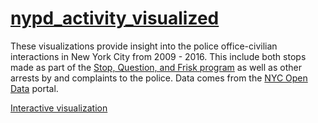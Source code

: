 # [nypd_activity_visualized](https://natashamathur.github.io/nypd_activity_visualized/)

These visualizations provide insight into the police office-civilian interactions in New York City from 2009 - 2016. This include both stops made as part of the [Stop, Question, and Frisk program](https://en.wikipedia.org/wiki/Stop-and-frisk_in_New_York_City) as well as other arrests by and complaints to the police. Data comes from the [NYC Open Data](https://opendata.cityofnewyork.us/data/) portal. 

[Interactive visualization](https://natashamathur.github.io/interacting_with_stop_and_frisk/)
